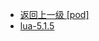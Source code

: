 - [返回上一级 [pod]](服务部署/Nginx/模板/nginx-1.24.0/Openresty/openresty-1.21.4.3-win64/pod/)
- [lua-5.1.5](服务部署/Nginx/模板/nginx-1.24.0/Openresty/openresty-1.21.4.3-win64/pod/lua-5.1.5/)
